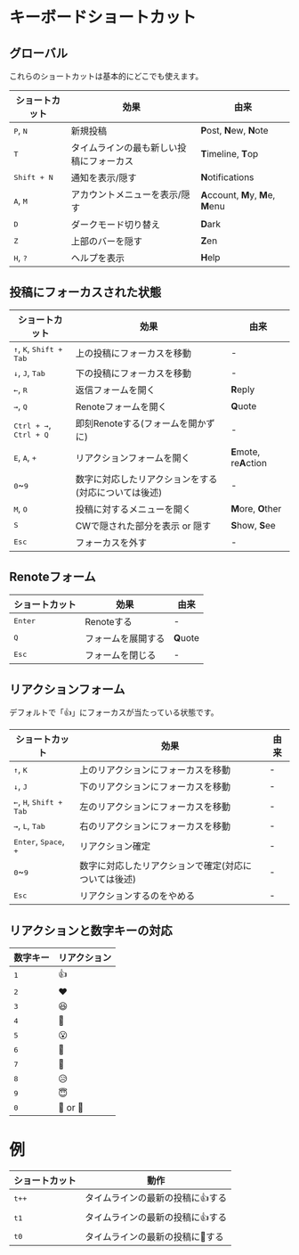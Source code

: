# キーボードショートカット

## グローバル
これらのショートカットは基本的にどこでも使えます。
<table>
	<thead>
		<tr><th>ショートカット</th><th>効果</th><th>由来</th></tr>
	</thead>
	<tbody>
		<tr><td><kbd class="key">P</kbd>, <kbd class="key">N</kbd></td><td>新規投稿</td><td><b>P</b>ost, <b>N</b>ew, <b>N</b>ote</td></tr>
		<tr><td><kbd class="key">T</kbd></td><td>タイムラインの最も新しい投稿にフォーカス</td><td><b>T</b>imeline, <b>T</b>op</td></tr>
		<tr><td><kbd class="group"><kbd class="key">Shift</kbd> + <kbd class="key">N</kbd></kbd></td><td>通知を表示/隠す</td><td><b>N</b>otifications</td></tr>
		<tr><td><kbd class="key">A</kbd>, <kbd class="key">M</kbd></td><td>アカウントメニューを表示/隠す</td><td><b>A</b>ccount, <b>M</b>y, <b>M</b>e, <b>M</b>enu</td></tr>
		<tr><td><kbd class="key">D</kbd></td><td>ダークモード切り替え</td><td><b>D</b>ark</td></tr>
		<tr><td><kbd class="key">Z</kbd></td><td>上部のバーを隠す</td><td><b>Z</b>en</td></tr>
		<tr><td><kbd class="key">H</kbd>, <kbd class="key">?</kbd></td><td>ヘルプを表示</td><td><b>H</b>elp</td></tr>
	</tbody>
</table>

## 投稿にフォーカスされた状態
<table>
	<thead>
		<tr><th>ショートカット</th><th>効果</th><th>由来</th></tr>
	</thead>
	<tbody>
		<tr><td><kbd class="key">↑</kbd>, <kbd class="key">K</kbd>, <kbd class="group"><kbd class="key">Shift</kbd> + <kbd class="key">Tab</kbd></kbd></td><td>上の投稿にフォーカスを移動</td><td>-</td></tr>
		<tr><td><kbd class="key">↓</kbd>, <kbd class="key">J</kbd>, <kbd class="key">Tab</kbd></td><td>下の投稿にフォーカスを移動</td><td>-</td></tr>
		<tr><td><kbd class="key">←</kbd>, <kbd class="key">R</kbd></td><td>返信フォームを開く</td><td><b>R</b>eply</td></tr>
		<tr><td><kbd class="key">→</kbd>, <kbd class="key">Q</kbd></td><td>Renoteフォームを開く</td><td><b>Q</b>uote</td></tr>
		<tr><td><kbd class="group"><kbd class="key">Ctrl</kbd> + <kbd class="key">→</kbd></kbd>, <kbd class="group"><kbd class="key">Ctrl</kbd> + <kbd class="key">Q</kbd></kbd></td><td>即刻Renoteする(フォームを開かずに)</td><td>-</td></tr>
		<tr><td><kbd class="key">E</kbd>, <kbd class="key">A</kbd>, <kbd class="key">+</kbd></td><td>リアクションフォームを開く</td><td><b>E</b>mote, re<b>A</b>ction</td></tr>
		<tr><td><kbd class="key">0</kbd>~<kbd class="key">9</kbd></td><td>数字に対応したリアクションをする(対応については後述)</td><td>-</td></tr>
		<tr><td><kbd class="key">M</kbd>, <kbd class="key">O</kbd></td><td>投稿に対するメニューを開く</td><td><b>M</b>ore, <b>O</b>ther</td></tr>
		<tr><td><kbd class="key">S</kbd></td><td>CWで隠された部分を表示 or 隠す</td><td><b>S</b>how, <b>S</b>ee</td></tr>
		<tr><td><kbd class="key">Esc</kbd></td><td>フォーカスを外す</td><td>-</td></tr>
	</tbody>
</table>

## Renoteフォーム
<table>
	<thead>
		<tr><th>ショートカット</th><th>効果</th><th>由来</th></tr>
	</thead>
	<tbody>
		<tr><td><kbd class="key">Enter</kbd></td><td>Renoteする</td><td>-</td></tr>
		<tr><td><kbd class="key">Q</kbd></td><td>フォームを展開する</td><td><b>Q</b>uote</td></tr>
		<tr><td><kbd class="key">Esc</kbd></td><td>フォームを閉じる</td><td>-</td></tr>
	</tbody>
</table>

## リアクションフォーム
デフォルトで「👍」にフォーカスが当たっている状態です。
<table>
	<thead>
		<tr><th>ショートカット</th><th>効果</th><th>由来</th></tr>
	</thead>
	<tbody>
		<tr><td><kbd class="key">↑</kbd>, <kbd class="key">K</kbd></td><td>上のリアクションにフォーカスを移動</td><td>-</td></tr>
		<tr><td><kbd class="key">↓</kbd>, <kbd class="key">J</kbd></td><td>下のリアクションにフォーカスを移動</td><td>-</td></tr>
		<tr><td><kbd class="key">←</kbd>, <kbd class="key">H</kbd>, <kbd class="group"><kbd class="key">Shift</kbd> + <kbd class="key">Tab</kbd></kbd></td><td>左のリアクションにフォーカスを移動</td><td>-</td></tr>
		<tr><td><kbd class="key">→</kbd>, <kbd class="key">L</kbd>, <kbd class="key">Tab</kbd></td><td>右のリアクションにフォーカスを移動</td><td>-</td></tr>
		<tr><td><kbd class="key">Enter</kbd>, <kbd class="key">Space</kbd>, <kbd class="key">+</kbd></td><td>リアクション確定</td><td>-</td></tr>
		<tr><td><kbd class="key">0</kbd>~<kbd class="key">9</kbd></td><td>数字に対応したリアクションで確定(対応については後述)</td><td>-</td></tr>
		<tr><td><kbd class="key">Esc</kbd></td><td>リアクションするのをやめる</td><td>-</td></tr>
	</tbody>
</table>

## リアクションと数字キーの対応
<table>
	<thead>
		<tr><th>数字キー</th><th>リアクション</th></tr>
	</thead>
	<tbody>
		<tr><td><kbd class="key">1</kbd></td><td>👍</td></tr>
		<tr><td><kbd class="key">2</kbd></td><td>❤️</td></tr>
		<tr><td><kbd class="key">3</kbd></td><td>😆</td></tr>
		<tr><td><kbd class="key">4</kbd></td><td>🤔</td></tr>
		<tr><td><kbd class="key">5</kbd></td><td>😮</td></tr>
		<tr><td><kbd class="key">6</kbd></td><td>🎉</td></tr>
		<tr><td><kbd class="key">7</kbd></td><td>💢</td></tr>
		<tr><td><kbd class="key">8</kbd></td><td>😥</td></tr>
		<tr><td><kbd class="key">9</kbd></td><td>😇</td></tr>
		<tr><td><kbd class="key">0</kbd></td><td>🍮 or 🍣</td></tr>
	</tbody>
</table>

# 例
<table>
	<thead>
		<tr><th>ショートカット</th><th>動作</th></tr>
	</thead>
	<tbody>
		<tr><td><kbd class="key">t</kbd><kbd class="key">+</kbd><kbd class="key">+</kbd></td><td>タイムラインの最新の投稿に👍する</td></tr>
		<tr><td><kbd class="key">t</kbd><kbd class="key">1</kbd></td><td>タイムラインの最新の投稿に👍する</td></tr>
		<tr><td><kbd class="key">t</kbd><kbd class="key">0</kbd></td><td>タイムラインの最新の投稿に🍮する</td></tr>
	</tbody>
</table>
